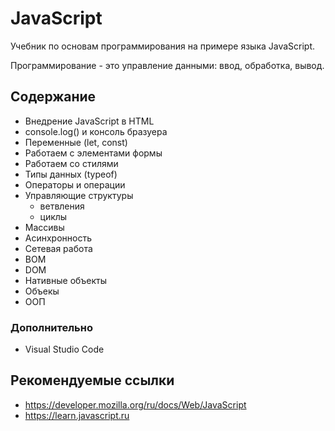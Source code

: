 # JavaScript
Учебник по основам программирования на примере языка JavaScript.

Программирование - это управление данными: ввод, обработка, вывод.

## Содержание
- Внедрение JavaScript в HTML
- console.log() и консоль бразуера
- Переменные (let, const)
- Работаем с элементами формы
- Работаем со стилями
- Типы данных (typeof)
- Операторы и операции
- Управляющие структуры
    - ветвления
    - циклы
- Массивы
- Асинхронность
- Сетевая работа
- BOM
- DOM
- Нативные объекты
- Объекы
- ООП

### Дополнительно
- Visual Studio Code

## Рекомендуемые ссылки
- https://developer.mozilla.org/ru/docs/Web/JavaScript
- https://learn.javascript.ru
